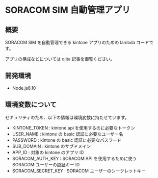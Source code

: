 # SORACOM SIM 自動管理アプリ

## 概要

SORACOM SIM を自動管理できる kintone アプリのための lambda コードです。

アプリの構成などについては qiita 記事を御覧ください。

## 開発環境

- Node.js8.10

## 環境変数について

セキュリティのため、以下の情報は環境変数に持たせています。

- KINTONE_TOKEN : kintone api を使用するのに必要なトークン
- USER_NAME : kintone の basic 認証に必要なユーザー名
- PASSWORD : kintone の basic 認証に必要なパスワード
- SUB_DOMAIN : kintone のサブドメイン
- APP_ID : 対象の kintone のアプリ ID
- SORACOM_AUTH_KEY : SORACOM API を使用するために使う SORACOM ユーザーの認証キー ID
- SORACOM_SECRET_KEY : SORACOM ユーザーのシークレットキー
